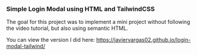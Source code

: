 ### Simple Login Modal using HTML and TailwindCSS

The goal for this project was to implement a mini project without following the video tutorial, but also using semantic HTML. 

You can view the version I did here: https://javiervargas02.github.io/login-modal-tailwind/
